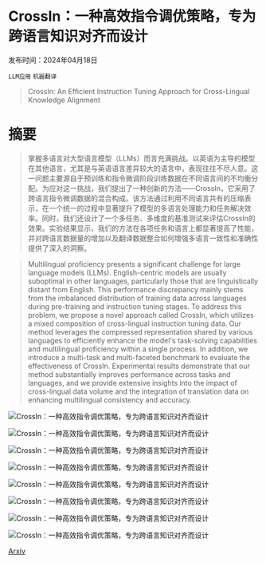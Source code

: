 # CrossIn：一种高效指令调优策略，专为跨语言知识对齐而设计

发布时间：2024年04月18日

`LLM应用` `机器翻译`

> CrossIn: An Efficient Instruction Tuning Approach for Cross-Lingual Knowledge Alignment

# 摘要

> 掌握多语言对大型语言模型（LLMs）而言充满挑战。以英语为主导的模型在其他语言，尤其是与英语语言差异较大的语言中，表现往往不尽人意。这一问题主要源自于预训练和指令微调阶段训练数据在不同语言间的不均衡分配。为应对这一挑战，我们提出了一种创新的方法——CrossIn，它采用了跨语言指令微调数据的混合构成。该方法通过利用不同语言共有的压缩表示，在一个统一的过程中显著提升了模型的多语言处理能力和任务解决效率。同时，我们还设计了一个多任务、多维度的基准测试来评估CrossIn的效果。实验结果显示，我们的方法在各项任务和语言上都显著提高了性能，并对跨语言数据量的增加以及翻译数据整合如何增强多语言一致性和准确性提供了深入的洞察。

> Multilingual proficiency presents a significant challenge for large language models (LLMs). English-centric models are usually suboptimal in other languages, particularly those that are linguistically distant from English. This performance discrepancy mainly stems from the imbalanced distribution of training data across languages during pre-training and instruction tuning stages. To address this problem, we propose a novel approach called CrossIn, which utilizes a mixed composition of cross-lingual instruction tuning data. Our method leverages the compressed representation shared by various languages to efficiently enhance the model's task-solving capabilities and multilingual proficiency within a single process. In addition, we introduce a multi-task and multi-faceted benchmark to evaluate the effectiveness of CrossIn. Experimental results demonstrate that our method substantially improves performance across tasks and languages, and we provide extensive insights into the impact of cross-lingual data volume and the integration of translation data on enhancing multilingual consistency and accuracy.

![CrossIn：一种高效指令调优策略，专为跨语言知识对齐而设计](../../../paper_images/2404.11932/x1.png)

![CrossIn：一种高效指令调优策略，专为跨语言知识对齐而设计](../../../paper_images/2404.11932/x2.png)

![CrossIn：一种高效指令调优策略，专为跨语言知识对齐而设计](../../../paper_images/2404.11932/Figure_Heatmap.png)

![CrossIn：一种高效指令调优策略，专为跨语言知识对齐而设计](../../../paper_images/2404.11932/x3.png)

![CrossIn：一种高效指令调优策略，专为跨语言知识对齐而设计](../../../paper_images/2404.11932/x4.png)

![CrossIn：一种高效指令调优策略，专为跨语言知识对齐而设计](../../../paper_images/2404.11932/x5.png)

![CrossIn：一种高效指令调优策略，专为跨语言知识对齐而设计](../../../paper_images/2404.11932/create_prompt.png)

![CrossIn：一种高效指令调优策略，专为跨语言知识对齐而设计](../../../paper_images/2404.11932/translation_prompt.png)

[Arxiv](https://arxiv.org/abs/2404.11932)